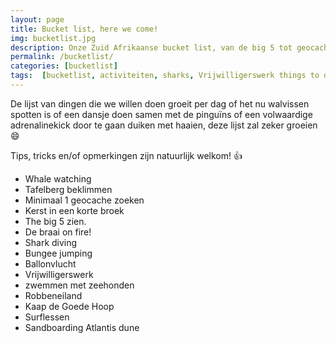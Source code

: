 ```yaml
---
layout: page
title: Bucket list, here we come!
img: bucketlist.jpg
description: Onze Zuid Afrikaanse bucket list, van de big 5 tot geocache. Van ballonvaart tot vrijwilligerswerk.
permalink: /bucketlist/
categories: [bucketlist]
tags:  [bucketlist, activiteiten, sharks, Vrijwilligerswerk things to do, wensen]
---
```


De lijst van dingen die we willen doen groeit per dag of het nu walvissen spotten is of een dansje doen samen met de pinguïns of een volwaardige adrenalinekick door te gaan duiken met haaien, deze lijst zal zeker groeien :smile:

Tips, tricks en/of opmerkingen zijn natuurlijk welkom!   :thumbsup:

* Whale watching
* Tafelberg beklimmen
* Minimaal 1 geocache zoeken
* Kerst in een korte broek
* The big 5 zien.
* De braai on fire!
* Shark diving
* Bungee jumping
* Ballonvlucht
* Vrijwilligerswerk
* zwemmen met zeehonden
* Robbeneiland
* Kaap de Goede Hoop
* Surflessen
* Sandboarding Atlantis dune
